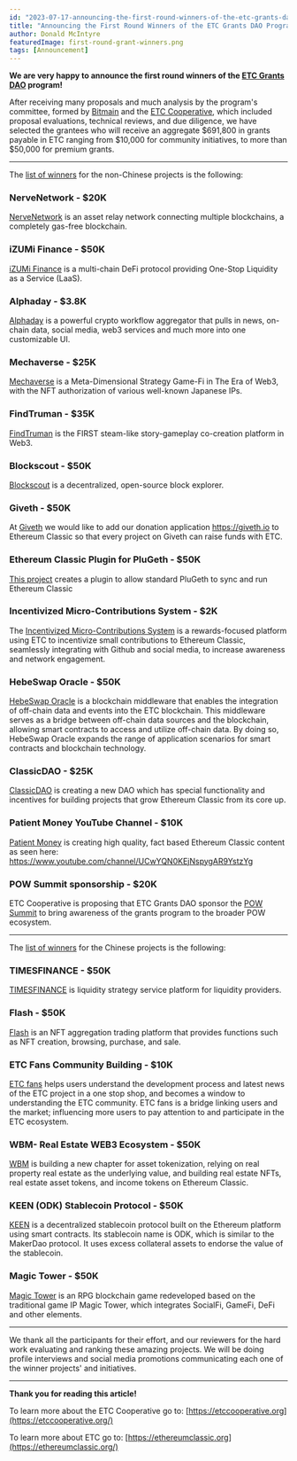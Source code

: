 ```yaml
---
id: "2023-07-17-announcing-the-first-round-winners-of-the-etc-grants-dao-program-en"
title: "Announcing the First Round Winners of the ETC Grants DAO Program"
author: Donald McIntyre
featuredImage: first-round-grant-winners.png
tags: [Announcement]
---
```


**We are very happy to announce the first round winners of the [ETC Grants DAO](https://etcgrantsdao.io/) program!**

After receiving many proposals and much analysis by the program's committee, formed by [Bitmain](https://www.bitmain.com/) and the [ETC Cooperative](https://etccooperative.org/), which included proposal evaluations, technical reviews, and due diligence, we have selected the grantees who will receive an aggregate $691,800 in grants payable in ETC ranging from $10,000 for community initiatives, to more than $50,000 for premium grants.

---

The [list of winners](https://etcgrants.softr.app/projects-list-funded) for the non-Chinese projects is the following:

### NerveNetwork - $20K

[NerveNetwork](https://etcgrants.softr.app/project-details-en?recordId=recX5SnfUaW7StHiq) is an asset relay network connecting multiple blockchains, a completely gas-free blockchain.

### iZUMi Finance - $50K

[iZUMi Finance](https://etcgrants.softr.app/project-details-en?recordId=recAgWpIfely1Btoc) is a multi-chain DeFi protocol providing One-Stop Liquidity as a Service (LaaS).

### Alphaday - $3.8K

[Alphaday](https://etcgrants.softr.app/project-details-en?recordId=recFXsxD1gSPBC6ab) is a powerful crypto workflow aggregator that pulls in news, on-chain data, social media, web3 services and much more into one customizable UI.

### Mechaverse - $25K

[Mechaverse](https://etcgrants.softr.app/project-details-en?recordId=recSTW5H2tIpI8RQo) is a Meta-Dimensional Strategy Game-Fi in The Era of Web3, with the NFT authorization of various well-known Japanese IPs.

### FindTruman - $35K

[FindTruman](https://etcgrants.softr.app/project-details-en?recordId=recojDDyWm6un7bv7) is the FIRST steam-like story-gameplay co-creation platform in Web3.

### Blockscout - $50K

[Blockscout](https://etcgrants.softr.app/project-details-en?recordId=recF2ZgRGBCNbg8KL) is a decentralized, open-source block explorer.

### Giveth - $50K

At [Giveth](https://etcgrants.softr.app/project-details-en?recordId=recNgFDKdD1K7XSZ1) we would like to add our donation application https://giveth.io to Ethereum Classic so that every project on Giveth can raise funds with ETC.

### Ethereum Classic Plugin for PluGeth - $50K

[This project](https://etcgrants.softr.app/project-details-en?recordId=recOpSvgpRDDBPuJ8) creates a plugin to allow standard PluGeth to sync and run Ethereum Classic

### Incentivized Micro-Contributions System - $2K

The [Incentivized Micro-Contributions System](https://etcgrants.softr.app/project-details-en?recordId=recUjRAqrz5WJTixw) is a rewards-focused platform using ETC to incentivize small contributions to Ethereum Classic, seamlessly integrating with Github and social media, to increase awareness and network engagement.

### HebeSwap Oracle - $50K

[HebeSwap Oracle](https://etcgrants.softr.app/project-details-en?recordId=recawTYlPRP0Ntkwz) is a blockchain middleware that enables the integration of off-chain data and events into the ETC blockchain. This middleware serves as a bridge between off-chain data sources and the blockchain, allowing smart contracts to access and utilize off-chain data. By doing so, HebeSwap Oracle expands the range of application scenarios for smart contracts and blockchain technology.

### ClassicDAO - $25K

[ClassicDAO](https://etcgrants.softr.app/project-details-en?recordId=recZ9rnWBcmTO6FYj) is creating a new DAO which has special functionality and incentives for building projects that grow Ethereum Classic from its core up.

### Patient Money YouTube Channel - $10K

[Patient Money](https://etcgrants.softr.app/project-details-en?recordId=recrLz0lwuMbwD23o) is creating high quality, fact based Ethereum Classic content as seen here: https://www.youtube.com/channel/UCwYQN0KEjNspygAR9YstzYg

### POW Summit sponsorship - $20K

ETC Cooperative is proposing that ETC Grants DAO sponsor the [POW Summit](https://etcgrants.softr.app/project-details-en?recordId=recHBC1GES5DpKSPF) to bring awareness of the grants program to the broader POW ecosystem.

---

The [list of winners](https://etcgrants.softr.app/projects-list-zh) for the Chinese projects is the following:

### TIMESFINANCE - $50K

[TIMESFINANCE](https://etcgrants.softr.app/project-details-zh?recordId=rec5OBQ30NPbq30b8) is liquidity strategy service platform for liquidity providers.

### Flash - $50K

[Flash](https://etcgrants.softr.app/project-details-en?recordId=recHCbzYkaOlfFUpS) is an NFT aggregation trading platform that provides functions such as NFT creation, browsing, purchase, and sale.

### ETC Fans Community Building - $10K

[ETC fans](https://etcgrants.softr.app/project-details-en?recordId=recr0eMr29BldNctN) helps users understand the development process and latest news of the ETC project in a one stop shop, and becomes a window to understanding the ETC community. ETC fans is a bridge linking users and the market; influencing more users to pay attention to and participate in the ETC ecosystem.

### WBM- Real Estate WEB3 Ecosystem - $50K

[WBM](https://etcgrants.softr.app/project-details-zh?recordId=recA9y80KIuXXRFhN) is building a new chapter for asset tokenization, relying on real property real estate as the underlying value, and building real estate NFTs, real estate asset tokens, and income tokens on Ethereum Classic.

### KEEN (ODK) Stablecoin Protocol - $50K

[KEEN](https://etcgrants.softr.app/project-details-zh?recordId=recoXCg2UoyzxDEfP) is a decentralized stablecoin protocol built on the Ethereum platform using smart contracts. Its stablecoin name is ODK, which is similar to the MakerDao protocol. It uses excess collateral assets to endorse the value of the stablecoin.

### Magic Tower - $50K

[Magic Tower](https://etcgrants.softr.app/project-details-zh?recordId=recnw4j7BP3XQHZr5) is an RPG blockchain game redeveloped based on the traditional game IP Magic Tower, which integrates SocialFi, GameFi, DeFi and other elements.

---

We thank all the participants for their effort, and our reviewers for the hard work evaluating and ranking these amazing projects. We will be doing profile interviews and social media promotions communicating each one of the winner projects' and initiatives.

---

**Thank you for reading this article!**

To learn more about the ETC Cooperative go to:  [https://etccooperative.org](https://etccooperative.org/)

To learn more about ETC go to:  [https://ethereumclassic.org](https://ethereumclassic.org/)
